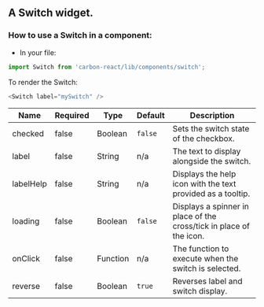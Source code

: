 ## A Switch widget.

### How to use a Switch in a component:

 * In your file:

```javascript
import Switch from 'carbon-react/lib/components/switch';
```

To render the Switch:

```javascript
<Switch label="mySwitch" />
```

| Name          | Required       | Type           | Default       | Description   |
| ------------- |  ------------- |  ------------- | ------------- | ------------- |
| checked | false          | Boolean         | `false`   | Sets the switch state of the checkbox. |
| label |  false |  String | n/a | The text to display alongside the switch. |
| labelHelp |  false |  String | n/a | Displays the help icon with the text provided as a tooltip. |
| loading |  false |  Boolean | `false` | Displays a spinner in place of the cross/tick in place of the icon. |
| onClick | false | Function | n/a | The function to execute when the switch is selected. |
| reverse      | false           | Boolean         |  `true`     | Reverses label and switch display. |
